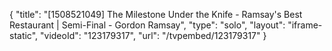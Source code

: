{
    "title": "[1508521049] The Milestone Under the Knife - Ramsay's Best Restaurant | Semi-Final - Gordon Ramsay",
    "type": "solo",
    "layout": "iframe-static",
    "videoId": "123179317",
    "url": "\/tvpembed\/123179317"
}